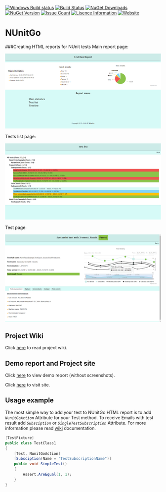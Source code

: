 [![Windows Build status](https://ci.appveyor.com/api/projects/status/github/elv1s42/nunitgo?branch=master&svg=true)](https://ci.appveyor.com/project/elv1s42/nunitgo/branch/master)
[![Build Status](https://travis-ci.org/elv1s42/NUnitGo.svg?branch=master)](https://travis-ci.org/elv1s42/NUnitGo)
[![NuGet Downloads](https://img.shields.io/nuget/dt/NUnitGo.svg)](https://www.nuget.org/packages/NUnitGo/) 
[![NuGet Version](https://img.shields.io/nuget/v/NUnitGo.svg)](https://www.nuget.org/packages/NUnitGo/)
[![Issue Count](https://codeclimate.com/github/elv1s42/NUnitGo/badges/issue_count.svg)](https://codeclimate.com/github/elv1s42/NUnitGo)
[![Lisence Information](https://img.shields.io/npm/l/express.svg)](https://github.com/elv1s42/NUnitGo/blob/master/LICENSE.txt)
[![Website](https://img.shields.io/badge/Website-visit-brightgreen.svg)](http://elv1s42.github.io/NUnitGo/)

# NUnitGo
###Creating HTML reports for NUnit tests
Main report page:
<p align="center">
  <img src="https://github.com/elv1s42/NUnitGo/blob/master/ReportScreenshots/mainPage.png?raw=true" alt="Main page screenshot">
</p>
Tests list page:
<p align="center">
  <img src="https://github.com/elv1s42/NUnitGo/blob/master/ReportScreenshots/testListPage.png?raw=true" alt="Test list page screenshot">
</p>
Test page:
<p align="center">
  <img src="https://github.com/elv1s42/NUnitGo/blob/master/ReportScreenshots/testPage.png?raw=true" alt="Test page screenshot">
</p>

## Project Wiki

Click [here](https://github.com/elv1s42/NUnitGo/wiki) to read project wiki.

## Demo report and Project site

Click [here](http://elv1s42.github.io/NUnitGo/ReportExample/) to view demo report (without screenshots).

Click [here](http://elv1s42.github.io/NUnitGo/) to visit site.

##  Usage example

The most simple way to add your test to NUnitGo HTML report is to add *`NunitGoAction`* Attribute for your Test method. To receive Emails with test result add *`Subsciption`* or *`SingleTestSubscription`* Attribute. For more information please read [wiki](https://github.com/elv1s42/NUnitGo/wiki) documentation.

```csharp
[TestFixture]
public class TestClass1
{
    [Test, NunitGoAction]
    [Subsciption(Name = "TestSubscriptionName")]
    public void SimpleTest()
    {
        Assert.AreEqual(1, 1);
    }
}
```
